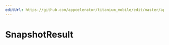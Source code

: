 ```yaml
---
editUrl: https://github.com/appcelerator/titanium_mobile/edit/master/apidoc/Titanium/UI/WebView.yml
---
```

# SnapshotResult

<TypeHeader/>

<ApiDocs/>
